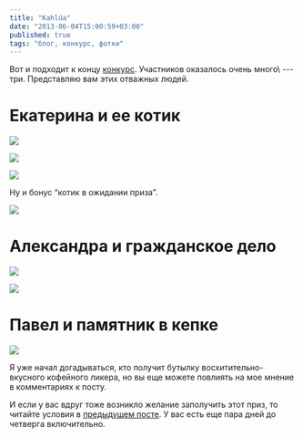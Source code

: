 ```yaml
---
title: "Kahlúa"
date: "2013-06-04T15:00:59+03:00"
published: true
tags: "блог, конкурс, фотки"
---
```


Вот и подходит к концу [конкурс](/post/oneyear/). Участников оказалось очень много\ --- три.
Представляю вам этих отважных людей.

# Екатерина и ее котик

![](/images/photos/kahlua-katya-1.jpg)

![](/images/photos/kahlua-katya-2.jpg)

![](/images/photos/kahlua-katya-3.jpg)

Ну и бонус “котик в ожидании приза”.

![](/images/photos/kahlua-katya-4.jpg)

# Александра и гражданское дело

![](/images/photos/kahlua-alex-1.jpg)

![](/images/photos/kahlua-alex-2.jpg)

# Павел и памятник в кепке

![](/images/photos/kahlua-pavel-1.jpg)

Я уже начал догадываться, кто получит бутылку восхитительно-вкусного кофейного ликера, но вы еще можете повлиять
на мое мнение в комментариях к посту.

И если у вас вдруг тоже возникло желание заполучить этот приз, то читайте условия
в [предыдущем посте](/post/oneyear/). У вас есть еще пара дней до четверга включительно.
